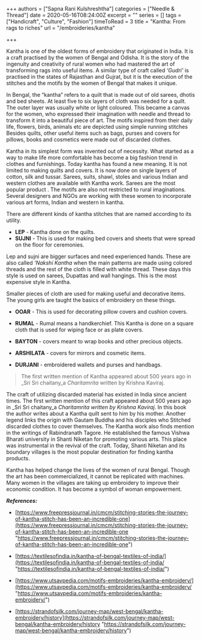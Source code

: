 +++
authors = ["Sapna Rani Kulshreshtha"]
categories = ["Needle & Thread"]
date = 2020-05-16T08:24:00Z
excerpt = ""
series = []
tags = ["Handicraft", "Culture", "Fashion"]
timeToRead = 3
title = "Kantha: From rags to riches"
url = "/embroideries/kantha"

+++

Kantha is one of the oldest forms of embroidery that originated in India. It is a craft practised by the women of Bengal and Odisha. It is the story of the ingenuity and creativity of rural women who had mastered the art of transforming rags into useful items. A similar type of craft called _‘Gudri’_ is practised in the states of Rajasthan and Gujrat, but it is the execution of the stitches and the motifs by the women of Bengal that makes it unique.

In Bengal, the “kantha” refers to a quilt that is made out of old sarees, dhotis and bed sheets. At least five to six layers of cloth was needed for a quilt. The outer layer was usually white or light coloured. This became a canvas for the women, who expressed their imagination with needle and thread to transform it into a beautiful piece of art. The motifs inspired from their daily life, flowers, birds, animals etc are depicted using simple running stitches Besides quilts, other useful items such as bags, purses and covers for pillows, books and cosmetics were made out of discarded clothes.

Kantha in its simplest form was invented out of necessity. What started as a way to make life more comfortable has become a big fashion trend in clothes and furnishings. Today kantha has found a new meaning. It is not limited to making quilts and covers. It is now done on single layers of cotton, silk and tussar. Sarees, suits, shawl, stoles and various Indian and western clothes are available with Kantha work. Sarees are the most popular product . The motifs are also not restricted to rural imaginations. Several designers and NGOs are working with these women to incorporate various art forms, Indian and western in kantha.

There are different kinds of kantha stitches that are named according to its utility.

* **LEP** - Kantha done on the quilts.
* **SUJNI** - This is used for making bed covers and sheets that were spread on the floor for ceremonies.

Lep and sujni are bigger surfaces and need experienced hands. These are also called _‘Nakshi Kantha_ when the main patterns are made using colored threads and the rest of the cloth is filled with white thread. These days this style is used on sarees, Dupattas and wall hangings. This is the most expensive style in Kantha.

Smaller pieces of cloth are used for making useful and decorative items. The young girls are taught the basics of embroidery on these things.

* **OOAR** - This is used for decorating pillow covers and cushion covers.
* **RUMAL** - Rumal means a handkerchief. This Kantha is done on a square cloth that is used for wiping face or as plate covers.


* **BAYTON** - covers meant to wrap books and other precious objects.


* **ARSHILATA** - covers for mirrors and cosmetic items.


* **DURJANI** - embroidered wallets and purses and handbags.

> The first written mention of Kantha appeared about 500 years ago in _Sri Sri chaitany_a _Charitamrita_ written by Krishna Kaviraj.

The craft of utilizing discarded material has existed in India since ancient times. The first written mention of this craft appeared about 500 years ago in _Sri Sri chaitany_a _Charitamrita_ _written by Krishna Kaviraj_. In this book the author writes about a Kantha quilt sent to him by his mother. Another legend links the origin with Gautam Buddha and his disciples who Stitched discarded clothes to cover themselves. The Kantha work also finds mention in the writings of Rabindranath Tagore. He established the famous Vishwa Bharati university in Shanti Niketan for promoting various arts. This place was instrumental in the revival of the craft. Today, Shanti Niketan and its boundary villages is the most popular destination for finding kantha products.

Kantha has helped change the lives of the women of rural Bengal. Though the art has been commercialized, it cannot be replicated with machines. Many women in the villages are taking up embroidery to improve their economic condition. It has become a symbol of woman empowerment.

**_References:_**

* [https://www.freepressjournal.in/cmcm/stitching-stories-the-journey-of-kantha-stitch-has-been-an-incredible-one](https://www.freepressjournal.in/cmcm/stitching-stories-the-journey-of-kantha-stitch-has-been-an-incredible-one "https://www.freepressjournal.in/cmcm/stitching-stories-the-journey-of-kantha-stitch-has-been-an-incredible-one")


* [https://textilesofindia.in/kantha-of-bengal-textiles-of-india/](https://textilesofindia.in/kantha-of-bengal-textiles-of-india/ "https://textilesofindia.in/kantha-of-bengal-textiles-of-india/")


* [https://www.utsavpedia.com/motifs-embroideries/kantha-embroidery/](https://www.utsavpedia.com/motifs-embroideries/kantha-embroidery/ "https://www.utsavpedia.com/motifs-embroideries/kantha-embroidery/")


* [https://strandofsilk.com/journey-map/west-bengal/kantha-embroidery/history](https://strandofsilk.com/journey-map/west-bengal/kantha-embroidery/history "https://strandofsilk.com/journey-map/west-bengal/kantha-embroidery/history")
